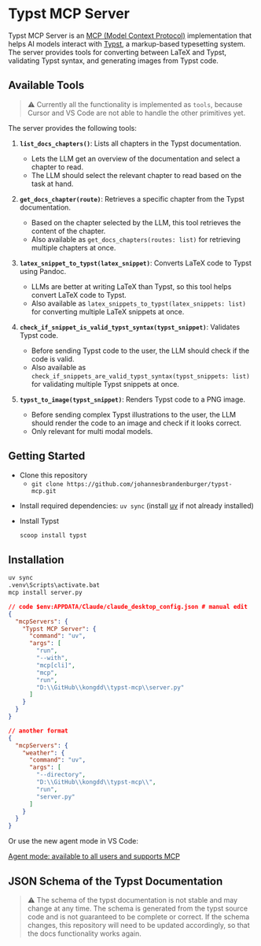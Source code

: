 # Typst MCP Server

Typst MCP Server is an [MCP (Model Context Protocol)](https://github.com/modelcontextprotocol) implementation that helps AI models interact with [Typst](https://github.com/typst/typst), a markup-based typesetting system. The server provides tools for converting between LaTeX and Typst, validating Typst syntax, and generating images from Typst code.

## Available Tools

>⚠️ Currently all the functionality is implemented as `tools`, because Cursor and VS Code are not able to handle the other primitives yet.

The server provides the following tools:

1. **`list_docs_chapters()`**: Lists all chapters in the Typst documentation.
   - Lets the LLM get an overview of the documentation and select a chapter to read.
   - The LLM should select the relevant chapter to read based on the task at hand.

2. **`get_docs_chapter(route)`**: Retrieves a specific chapter from the Typst documentation.
   - Based on the chapter selected by the LLM, this tool retrieves the content of the chapter.
   - Also available as `get_docs_chapters(routes: list)` for retrieving multiple chapters at once.

3. **`latex_snippet_to_typst(latex_snippet)`**: Converts LaTeX code to Typst using Pandoc.
   - LLMs are better at writing LaTeX than Typst, so this tool helps convert LaTeX code to Typst.
   - Also available as `latex_snippets_to_typst(latex_snippets: list)` for converting multiple LaTeX snippets at once.

4. **`check_if_snippet_is_valid_typst_syntax(typst_snippet)`**: Validates Typst code.
   - Before sending Typst code to the user, the LLM should check if the code is valid.
   - Also available as `check_if_snippets_are_valid_typst_syntax(typst_snippets: list)` for validating multiple Typst snippets at once.

5. **`typst_to_image(typst_snippet)`**: Renders Typst code to a PNG image.
   - Before sending complex Typst illustrations to the user, the LLM should render the code to an image and check if it looks correct.
   - Only relevant for multi modal models.

## Getting Started

- Clone this repository
  - `git clone https://github.com/johannesbrandenburger/typst-mcp.git`
<!-- - Clone the [typst repository](https://github.com/typst/typst.git)
  - `git clone https://github.com/typst/typst.git`
- Run the docs generation in the typst repository
  - `cargo run --package typst-docs -- --assets-dir ../typst-mcp/typst-docs --out-file ../typst-mcp/typst-docs/main.json`
    - Make sure to adjust the path to your local clone of the typst-mcp repository
    - This will generate the `main.json` and the assets in the `typst-docs` folder
    > 无需再次运行 -->
- Install required dependencies: `uv sync` (install [uv](https://github.com/astral-sh/uv) if not already installed)

- Install Typst

  ```bash
  scoop install typst
  ```

## Installation

<!-- Execute the server script: -->

<!-- ```bash
python server.py
``` -->

<!-- Or install it in Claude Desktop with MCP: -->

```bash
uv sync
.venv\Scripts\activate.bat
mcp install server.py
```

```json
// code $env:APPDATA/Claude/claude_desktop_config.json # manual edit
{
  "mcpServers": {
    "Typst MCP Server": {
      "command": "uv",
      "args": [
        "run",
        "--with",
        "mcp[cli]",
        "mcp",
        "run",
        "D:\\GitHub\\kongdd\\typst-mcp\\server.py"
      ]
    }
  }
}
```

```json
// another format
{
  "mcpServers": {
    "weather": {
      "command": "uv",
      "args": [
        "--directory",
        "D:\\GitHub\\kongdd\\typst-mcp\\",
        "run",
        "server.py"
      ]
    }
  }
}
```

Or use the new agent mode in VS Code:

[Agent mode: available to all users and supports MCP](https://code.visualstudio.com/blogs/2025/04/07/agentMode)

## JSON Schema of the Typst Documentation

>⚠️ The schema of the typst documentation is not stable and may change at any time. The schema is generated from the typst source code and is not guaranteed to be complete or correct. If the schema changes, this repository will need to be updated accordingly, so that the docs functionality works again.
